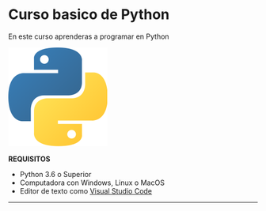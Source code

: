 # Curso basico de Python

En este curso aprenderas a programar en Python

![Logo Python](imagenes\Logo-Pyrthon2.png)

**REQUISITOS**

- Python 3.6 o Superior
- Computadora con Windows, Linux o MacOS
- Editor de texto como [Visual Studio Code](https://code.visualstudio.com/)

------------------------------------------


